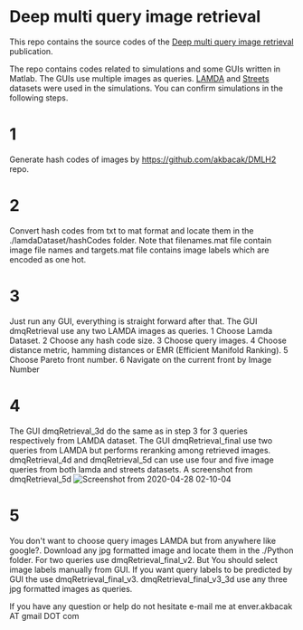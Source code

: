 # Deep multi query image retrieval

This repo contains the source codes of the [Deep multi query image retrieval](https://www.sciencedirect.com/science/article/pii/S0923596520301430) publication. 


The repo contains codes related to simulations and some GUIs written in Matlab. The GUIs use multiple images as queries. [LAMDA](http://www.lamda.nju.edu.cn/data_MIMLimage.ashx?AspxAutoDetectCookieSupport=1) and [Streets](https://drive.google.com/drive/folders/1xriB2PCJUmoVsJSDR8nImK1RtzDs0e45?usp=sharing) datasets were used in the simulations. You can confirm simulations in the following steps.

# 1
Generate hash codes of images by https://github.com/akbacak/DMLH2  repo.

# 2 
Convert hash codes from txt to mat format and locate them in the ./lamdaDataset/hashCodes folder. Note that filenames.mat file contain image file names and targets.mat file contains image labels which are encoded as one hot. 

# 3
Just run any GUI, everything is straight forward after that. The GUI dmqRetrieval use any two LAMDA images as queries. 
1 Choose Lamda Dataset. 
2 Choose any hash code size.
3 Choose query images.
4 Choose distance metric, hamming distances or EMR (Efficient Manifold Ranking).
5 Choose Pareto front number.
6 Navigate on the current front by Image Number

# 4 
The GUI dmqRetrieval_3d do the same as in step 3 for 3 queries respectively from LAMDA dataset. The GUI dmqRetrieval_final use two queries from LAMDA but performs reranking among retrieved images. dmqRetrieval_4d and dmqRetrieval_5d can use use four and five image queries from both lamda and streets datasets. A screenshot from dmqRetrieval_5d ![Screenshot from 2020-04-28 02-10-04](https://user-images.githubusercontent.com/33653031/80430419-3b374900-88f7-11ea-8595-d2e794611764.png)

# 5 
You don't want to choose query images LAMDA but from anywhere like google?. Download any jpg formatted image and locate them in the ./Python folder. For two queries use dmqRetrieval_final_v2. But You should select image labels manually from GUI. If you want query labels to be predicted by GUI the use dmqRetrieval_final_v3. dmqRetrieval_final_v3_3d use any three jpg formatted
images as queries.

If you have any question or help do not hesitate e-mail me at enver.akbacak AT gmail DOT com


